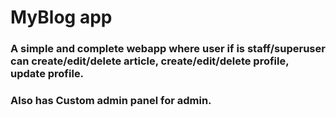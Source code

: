 # MyBlog app

### A simple and complete webapp where user if is staff/superuser can create/edit/delete article, create/edit/delete profile, update profile.
### Also has Custom admin panel for admin.
